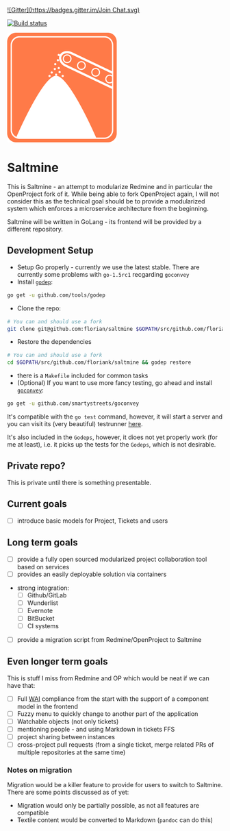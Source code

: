 [![Gitter](https://badges.gitter.im/Join Chat.svg)](https://gitter.im/floriank/saltmine?utm_source=badge&utm_medium=badge&utm_campaign=pr-badge&utm_content=badge)

[![Build status](https://circleci.com/gh/floriank/saltmine.png?circle-token=6b7ff3de7e8bca6df5a8e7c9a76bb94d45bd58f3&style=shield)](https://circleci.com/gh/floriank/saltmine)

![Saltmine](assets/logo_256.png)
# Saltmine

This is Saltmine - an attempt to modularize Redmine and in particular the OpenProject fork of it. While being able to fork OpenProject again, I will not consider this as the technical goal should be to provide a modularized system which enforces a microservice architecture from the beginning.

Saltmine will be written in GoLang - its frontend will be provided by a different repository.

## Development Setup

- Setup Go properly - currently we use the latest stable. There are currently some problems with `go-1.5rc1` recgarding `goconvey`
- Install [`godep`](https://github.com/tools/godep):

```bash
go get -u github.com/tools/godep
```

- Clone the repo:

```bash
# You can and should use a fork
git clone git@github.com:florian/saltmine $GOPATH/src/github.com/floriank/saltmine
```

- Restore the dependencies

```bash
# You can and should use a fork
cd $GOPATH/src/github.com/floriank/saltmine && godep restore
```

- there is a `Makefile` included for common tasks
- (Optional) If you want to use more fancy testing, go ahead and install [`goconvey`](https://github.com/smartystreets/goconvey):

```bash
go get -u github.com/smartystreets/goconvey
```

It's compatible with the `go test` command, however, it will start a server and you can visit its (very beautiful) testrunner [here](http://localhost:8080).

It's also included in the `Godeps`, however, it dioes not yet properly work (for me at least), i.e. it picks up the tests for the `Godeps`, which is not desirable.

## Private repo?

This is private until there is something presentable.

## Current goals

- [ ] introduce basic models for Project, Tickets and users

## Long term goals

- [ ] provide a fully open sourced modularized project collaboration tool based on services
- [ ] provides an easily deployable solution via containers
- strong integration:
    - [ ] Github/GitLab
    - [ ] Wunderlist
    - [ ] Evernote
    - [ ] BitBucket
    - [ ] CI systems
- [ ] provide a migration script from Redmine/OpenProject to Saltmine

## Even longer term goals

This is stuff I miss from Redmine and OP which would be neat if we can have that:

- [ ] Full [WAI](http://www.w3.org/WAI/) compliance from the start with the support of a component model in the frontend
- [ ] Fuzzy menu to quickly change to another part of the application
- [ ] Watchable objects (not only tickets)
- [ ] mentioning people - and using Markdown in tickets FFS
- [ ] project sharing between instances
- [ ] cross-project pull requests (from a single ticket, merge related PRs of multiple repositories at the same time)

### Notes on migration

Migration would be a killer feature to provide for users to switch to Saltmine. There are some points discussed as of yet:

- Migration would only be partially possible, as not all features are compatible
- Textile content would be converted to Markdown (`pandoc` can do this)
